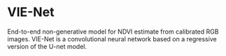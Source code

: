 # VIE-Net
End-to-end non-generative model for NDVI estimate from calibrated RGB images. VIE-Net is a convolutional neural network based on a regressive version of the U-net model. 
